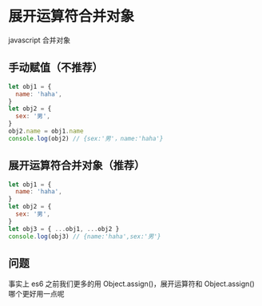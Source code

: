 # 展开运算符合并对象

javascript 合并对象

## 手动赋值（不推荐）

```js
let obj1 = {
  name: 'haha',
}
let obj2 = {
  sex: '男',
}
obj2.name = obj1.name
console.log(obj2) // {sex:'男'，name:'haha'}
```

## 展开运算符合并对象（推荐）

```js
let obj1 = {
  name: 'haha',
}
let obj2 = {
  sex: '男',
}
let obj3 = { ...obj1, ...obj2 }
console.log(obj3) // {name:'haha',sex:'男'}
```

## 问题

事实上 es6 之前我们更多的用 Object.assign()，展开运算符和 Object.assign()哪个更好用一点呢
